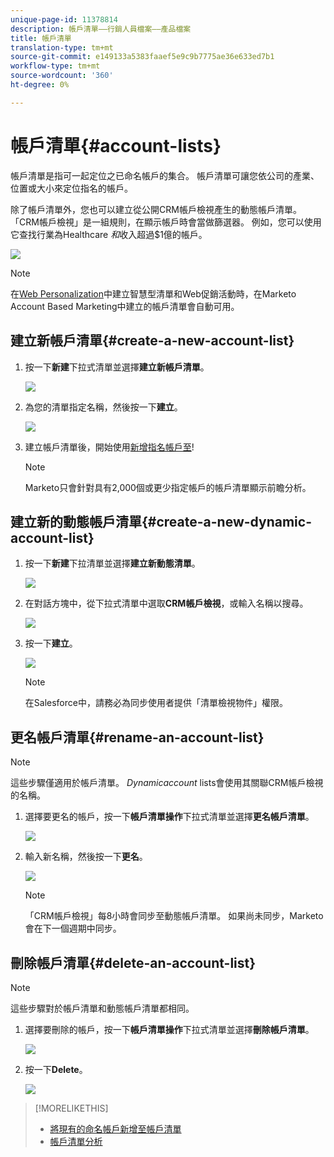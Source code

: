 ```yaml
---
unique-page-id: 11378814
description: 帳戶清單——行銷人員檔案——產品檔案
title: 帳戶清單
translation-type: tm+mt
source-git-commit: e149133a5383faaef5e9c9b7775ae36e633ed7b1
workflow-type: tm+mt
source-wordcount: '360'
ht-degree: 0%

---
```



# 帳戶清單{#account-lists}

帳戶清單是指可一起定位之已命名帳戶的集合。 帳戶清單可讓您依公司的產業、位置或大小來定位指名的帳戶。

除了帳戶清單外，您也可以建立從公開CRM帳戶檢視產生的動態帳戶清單。 「CRM帳戶檢視」是一組規則，在顯示帳戶時會當做篩選器。 例如，您可以使用它查找行業為Healthcare *和*&#x200B;收入超過$1億的帳戶。

![](assets/one.png)

>[!NOTE]
>
>在[Web Personalization](http://docs.marketo.com/display/DOCS/RTP+Segments)中建立智慧型清單和Web促銷活動時，在Marketo Account Based Marketing中建立的帳戶清單會自動可用。

## 建立新帳戶清單{#create-a-new-account-list}

1. 按一下&#x200B;**新建**&#x200B;下拉式清單並選擇&#x200B;**建立新帳戶清單**。

   ![](assets/1a.png)

1. 為您的清單指定名稱，然後按一下&#x200B;**建立**。

   ![](assets/three-0.png)

1. 建立帳戶清單後，開始使用[新增指名帳戶至](http://docs.marketo.com/display/DOCS/Add+an+Existing+Named+Account+to+an+Account+List)!

   >[!NOTE]
   >
   >Marketo只會針對具有2,000個或更少指定帳戶的帳戶清單顯示前瞻分析。

## 建立新的動態帳戶清單{#create-a-new-dynamic-account-list}

1. 按一下&#x200B;**新建**&#x200B;下拉清單並選擇&#x200B;**建立新動態清單**。

   ![](assets/1.png)

1. 在對話方塊中，從下拉式清單中選取&#x200B;**CRM帳戶檢視**，或輸入名稱以搜尋。

   ![](assets/image2017-7-18-9-48-23.png)

1. 按一下&#x200B;**建立**。

   ![](assets/step4.jpg)

   >[!NOTE]
   >
   >在Salesforce中，請務必為同步使用者提供「清單檢視物件」權限。

## 更名帳戶清單{#rename-an-account-list}

>[!NOTE]
>
>這些步驟僅適用於帳戶清單。 *Dynamicaccount* lists會使用其關聯CRM帳戶檢視的名稱。

1. 選擇要更名的帳戶，按一下&#x200B;**帳戶清單操作**&#x200B;下拉式清單並選擇&#x200B;**更名帳戶清單**。

   ![](assets/three.png)

1. 輸入新名稱，然後按一下&#x200B;**更名**。

   ![](assets/four.png)

   >[!NOTE]
   >
   >「CRM帳戶檢視」每8小時會同步至動態帳戶清單。 如果尚未同步，Marketo會在下一個週期中同步。

## 刪除帳戶清單{#delete-an-account-list}

>[!NOTE]
>
>這些步驟對於帳戶清單和動態帳戶清單都相同。

1. 選擇要刪除的帳戶，按一下&#x200B;**帳戶清單操作**&#x200B;下拉式清單並選擇&#x200B;**刪除帳戶清單**。

   ![](assets/five.png)

1. 按一下&#x200B;**Delete**。

   ![](assets/six.png)

>[!MORELIKETHIS]
>
>* [將現有的命名帳戶新增至帳戶清單](named-accounts/add-an-existing-named-account-to-an-account-list.md)
>* [帳戶清單分析](../../../product-docs/account-based-marketing/measure/account-list-insights.md)

>




